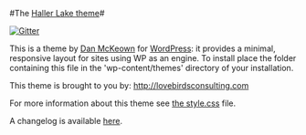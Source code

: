 #The [Haller Lake theme](http://pacificpelican.us/hallerlaketheme)#

[![Gitter](https://badges.gitter.im/Join%20Chat.svg)](https://gitter.im/pacificpelican/Haller-Lake-theme?utm_source=badge&utm_medium=badge&utm_campaign=pr-badge&utm_content=badge)

This is a theme by [Dan McKeown](http://danmckeown.info) for [WordPress](http://wordpress.org): it provides a minimal, responsive layout for sites using WP as an engine.  To install place the folder containing this file in the 'wp-content/themes' directory of your installation.

This theme is brought to you by:
http://lovebirdsconsulting.com

For more information about this theme see [the style.css](style.css) file.

A changelog is available [here](lovebirds/changelog.md).
